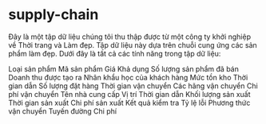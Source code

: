 
# supply-chain
Đây là một tập dữ liệu chúng tôi thu thập được từ một công ty khởi nghiệp về Thời trang và Làm đẹp. Tập dữ liệu này dựa trên chuỗi cung ứng các sản phẩm làm đẹp. Dưới đây là tất cả các tính năng trong tập dữ liệu:

Loại sản phẩm
Mã sản phẩm
Giá
Khả dụng
Số lượng sản phẩm đã bán
Doanh thu được tạo ra
Nhân khẩu học của khách hàng
Mức tồn kho
Thời gian dẫn
Số lượng đặt hàng
Thời gian vận chuyển
Các hãng vận chuyển
Chi phí vận chuyển
Tên nhà cung cấp
Vị trí
Thời gian dẫn
Khối lượng sản xuất
Thời gian sản xuất
Chi phí sản xuất
Kết quả kiểm tra
Tỷ lệ lỗi
Phương thức vận chuyển
Tuyến đường
Chi phí
